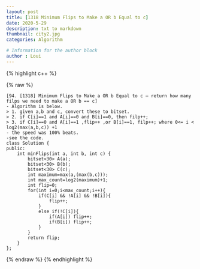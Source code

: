 ```yaml
---
layout: post
title: [1318 Minimum Flips to Make a OR b Equal to c]
date: 2020-5-29
description: txt to markdown
thumbnail: city2.jpg
categories: Algorithm

# Information for the author block
author : Loui
---
```


{% highlight c++ %}

{% raw %}

	﻿[94. [1318] Minimum Flips to Make a OR b Equal to c – return how many filps we need to make a OR b == c]
	- Algorithm is below.
	> 1. given a,b and c, convert these to bitset.
	> 2. if C[i]==1 and A[i]==0 and B[i]==0, then filp++;
	> 3. if C[i]==0 and A[i]==1 ,flip++ ,or B[i]==1, filp++; where 0<= i < log2(max(a,b,c)) +1
	- the speed was 100% beats.
	-see the code.
	class Solution {
	public:
	    int minFlips(int a, int b, int c) {
	        bitset<30> A(a);
	        bitset<30> B(b);
	        bitset<30> C(c);
	        int maximum=max(a,(max(b,c)));
	        int max_count=log2(maximum)+1;
	        int flip=0;
	        for(int i=0;i<max_count;i++){
	            if(C[i] && !A[i] && !B[i]){
	                flip++;
	            }
	            else if(!C[i]){
	                if(A[i]) flip++;
	                if(B[i]) flip++;
	            }
	        }
	        return flip;
	    }
	};
	
{% endraw %}
{% endhighlight %}

